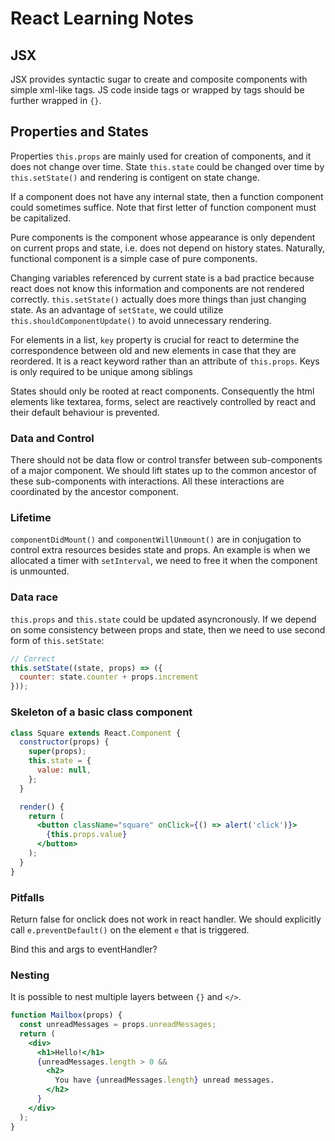 # React Learning Notes
## JSX
JSX provides syntactic sugar to create and composite components with simple xml-like tags. JS code inside tags or wrapped by tags should be further wrapped in `{}`.

## Properties and States
Properties `this.props` are mainly used for creation of components, and it does not change over time. State `this.state` could be changed over time by `this.setState()` and rendering is contigent on state change.

If a component does not have any internal state, then a function component could sometimes suffice. Note that first letter of function component must be capitalized. 

Pure components is the component whose appearance is only dependent on current props and state, i.e. does not depend on history states. Naturally, functional component is a simple case of pure components.

Changing variables referenced by current state is a bad practice because react does not know this information and components are not rendered correctly. `this.setState()` actually does more things than just changing state. As an advantage of `setState`, we could utilize `this.shouldComponentUpdate()` to avoid unnecessary rendering. 

For elements in a list, `key` property is crucial for react to determine the correspondence between old and new elements in case that they are reordered. It is a react keyword rather than an attribute of `this.props`. Keys is only required to be unique among siblings 

States should only be rooted at react components. Consequently the html elements like textarea, forms, select are reactively controlled by react and their default behaviour is prevented. 

### Data and Control
There should not be data flow or control transfer between sub-components of a major component. We should lift states up to the common ancestor of these sub-components with interactions. All these interactions are coordinated by the ancestor component. 

### Lifetime
`componentDidMount()` and `componentWillUnmount()` are in conjugation to control extra resources besides state and props. An example is when we allocated a timer with `setInterval`, we need to free it when the component is unmounted. 

### Data race
`this.props` and `this.state` could be updated asyncronously. If we depend on some consistency between props and state, then we need to use second form of `this.setState`:
```jsx
// Correct
this.setState((state, props) => ({
  counter: state.counter + props.increment
}));
```

### Skeleton of a basic class component
```jsx
class Square extends React.Component {
  constructor(props) {
    super(props);
    this.state = {
      value: null,
    };
  }

  render() {
    return (
      <button className="square" onClick={() => alert('click')}>
        {this.props.value}
      </button>
    );
  }
}
```


### Pitfalls

Return false for onclick does not work in react handler. We should explicitly call `e.preventDefault()` on the element `e` that is triggered. 

Bind this and args to eventHandler?

### Nesting
It is possible to nest multiple layers between `{}` and `</>`. 

```jsx
function Mailbox(props) {
  const unreadMessages = props.unreadMessages;
  return (
    <div>
      <h1>Hello!</h1>
      {unreadMessages.length > 0 &&
        <h2>
          You have {unreadMessages.length} unread messages.
        </h2>
      }
    </div>
  );
}
```
